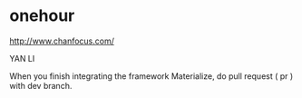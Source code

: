 # onehour

http://www.chanfocus.com/

YAN LI

When you finish integrating the framework Materialize, do pull request ( pr ) with dev branch.
